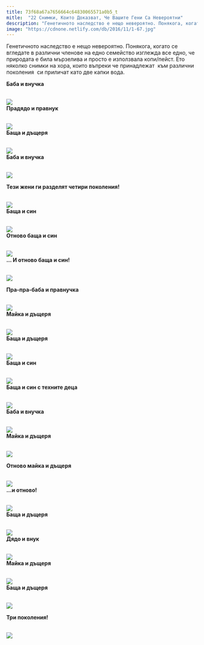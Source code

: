 ```yaml
---
title: 73f68a67a7656664c64830065571a0b5_t
mitle:  "22 Снимки, Които Доказват, Че Вашите Гени Са Невероятни"
description: "Генетичното наследство е нещо невероятно. Понякога, когато се вгледате в различни членове на едно семейство изглежда все едно, че природата е била мързелива и прос�"
image: "https://cdnone.netlify.com/db/2016/11/1-67.jpg"
---
```


 <p>Генетичното наследство е нещо невероятно. Понякога, когато се вгледате в различни членове на едно семейство изглежда все едно, че природата е била мързелива и просто е използвала копи/пейст. Ето няколко снимки на хора, които въпреки че принадлежат  към различни поколения  си приличат като две капки вода.</p>       <p><strong>Баба и внучка</strong></p> <p> <br/><img src="https://cdnone.netlify.com/db/2016/11/1-67.jpg"/><br/> <strong>Прадядо и правнук</strong></p> <p> <br/><img src="https://cdnone.netlify.com/db/2016/11/2-35.jpg"/><br/> <strong>Баща и дъщеря</strong></p>      <p> <br/><img src="https://cdnone.netlify.com/db/2016/11/3-55.jpg"/><br/> <strong>Баба и внучка</strong></p> <p> <br/><img src="https://cdnone.netlify.com/db/2016/11/4-55.jpg"/><br/></p> <p> <strong>Тези жени ги разделят четири поколения!</strong></p> <p> <br/><img src="https://cdnone.netlify.com/db/2016/11/5-53.jpg"/><br/> <strong>Баща и син</strong></p>      <p> <br/><img src="https://cdnone.netlify.com/db/2016/11/6-50.jpg"/><br/> <strong>Отново баща и син</strong></p> <p> <br/><img src="https://cdnone.netlify.com/db/2016/11/7-50.jpg"/><br/> <strong>… И отново баща и син!</strong></p> <p> <br/><img src="https://cdnone.netlify.com/db/2016/11/8-46.jpg"/><br/></p> <p> <strong>Пра-пра-баба и правнучка</strong></p> <p> <br/><img src="https://cdnone.netlify.com/db/2016/11/9-45.jpg"/><br/> <strong>Майка и дъщеря</strong></p> <p> <br/><img src="https://cdnone.netlify.com/db/2016/11/10-44.jpg"/><br/> <strong>Баща и дъщеря</strong></p>      <p> <br/><img src="https://cdnone.netlify.com/db/2016/11/11-41.jpg"/><br/> <strong>Баща и син</strong></p> <p> <br/><img src="https://cdnone.netlify.com/db/2016/11/12-36.jpg"/><br/> <strong>Баща и син с техните деца</strong></p> <p> <br/><img src="https://cdnone.netlify.com/db/2016/11/13-31.jpg"/><br/> <strong>Баба и внучка</strong></p> <p> <br/><img src="https://cdnone.netlify.com/db/2016/11/14-35.jpg"/><br/> <strong>Майка и дъщеря</strong></p>      <p> <br/><img src="https://cdnone.netlify.com/db/2016/11/15-29.jpg"/><br/></p> <p> <strong>Отново майка и дъщеря</strong></p> <p> <br/><img src="https://cdnone.netlify.com/db/2016/11/16-30.jpg"/><br/> <strong>…и отново!</strong></p> <p> <br/><img src="https://cdnone.netlify.com/db/2016/11/17-24.jpg"/><br/> <strong>Баща и дъщеря</strong></p> <p> <br/><img src="https://cdnone.netlify.com/db/2016/11/18-19.jpg"/><br/> <strong>Дядо и внук</strong></p> <p> <br/><img src="https://cdnone.netlify.com/db/2016/11/19-19.jpg"/><br/> <strong>Майка и дъщеря</strong></p> <p> <br/><img src="https://cdnone.netlify.com/db/2016/11/20-21.jpg"/><br/> <strong>Баща и дъщеря</strong></p> <p> <br/><img src="https://cdnone.netlify.com/db/2016/11/21-14.jpg"/><br/></p> <p> <strong>Три поколения!</strong></p> <p> <br/><img src="https://cdnone.netlify.com/db/2016/11/22-11.jpg"/><br/></p> <p> </p>       
